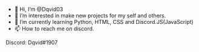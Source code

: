 - 👋 Hi, I’m @Dqvid03
- 👀 I’m interested in make new projects for my self and others.
- 🌱 I’m currently learning Python, HTML, CSS and Discord.JS(JavaScript)
- 📫 How to reach me on discord.

Discord: Dqvid#1907


